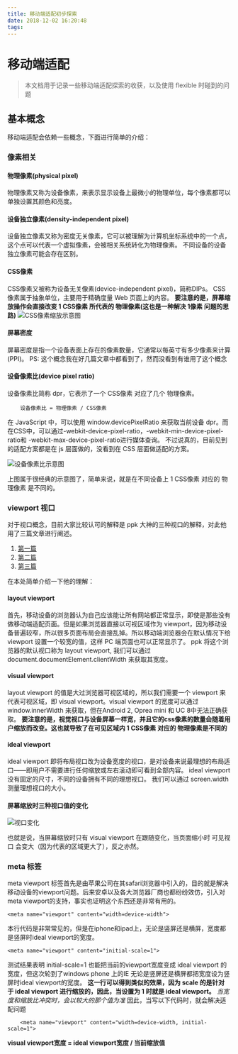 ```yaml
---
title: 移动端适配初步探索
date: 2018-12-02 16:20:48
tags:
---
```

# 移动端适配
> 本文档用于记录一些移动端适配探索的收获，以及使用 flexible 时碰到的问题 

## 基本概念
移动端适配会依赖一些概念，下面进行简单的介绍：

### 像素相关

#### 物理像素(physical pixel)
物理像素又称为设备像素，来表示显示设备上最微小的物理单位，每个像素都可以单独设置其颜色和亮度。

#### 设备独立像素(density-independent pixel)
设备独立像素又称为密度无关像素，它可以被理解为计算机坐标系统中的一个点，这个点可以代表一个虚拟像素，会被相关系统转化为物理像素。 不同设备的设备独立像素可能会存在区别。

#### CSS像素
CSS像素又被称为设备无关像素(device-independent pixel)，简称DIPs。
CSS像素属于抽象单位，主要用于精确度量 Web 页面上的内容。
**要注意的是，屏幕缩放操作会直接改变 1 CSS像素 所代表的 物理像素(这也是一种解决 1像素 问题的思路)**
![CSS像素缩放示意图](http://sf1-ttcdn-tos.pstatp.com/obj/ttfe/scale.png)

#### 屏幕密度
屏幕密度是指一个设备表面上存在的像素数量，它通常以每英寸有多少像素来计算(PPI)。
PS: 这个概念我在好几篇文章中都看到了，然而没看到有谁用了这个概念

#### 设备像素比(device pixel ratio)
设备像素比简称 dpr，它表示了一个 CSS像素 对应了几个 物理像素。
```
    设备像素比 = 物理像素 / CSS像素
```
在 JavaScript 中，可以使用 window.devicePixelRatio 来获取当前设备 dpr。而在CSS中，可以通过-webkit-device-pixel-ratio，-webkit-min-device-pixel-ratio和 -webkit-max-device-pixel-ratio进行媒体查询。
不过说真的，目前见到的适配方案都是在 js 层面做的，没看到在 CSS 层面做适配的方案。

![设备像素比示意图](https://camo.githubusercontent.com/a407f9dc63ca26a60ade9ed8830713c14f6132d8/687474703a2f2f7777772e773363706c75732e636f6d2f73697465732f64656661756c742f66696c65732f626c6f67732f3230313231322f726574696e612d7765622d332e6a7067)

上图属于很经典的示意图了，简单来说，就是在不同设备上 1 CSS像素 对应的 物理像素 是不同的。

### viewport 视口
对于视口概念，目前大家比较认可的解释是 ppk 大神的三种视口的解释，对此他用了三篇文章进行阐述。
1. [第一篇](https://www.quirksmode.org/mobile/viewports.html)
2. [第二篇](http://www.quirksmode.org/mobile/viewports2.html)
3. [第三篇](http://www.quirksmode.org/mobile/metaviewport/)

在本处简单介绍一下他的理解：

#### layout viewport
首先，移动设备的浏览器认为自己应该能让所有网站都正常显示，即使是那些没有做移动端适配页面。但是如果浏览器直接以可视区域作为 viewport，因为移动设备普遍较窄，所以很多页面布局会直接乱掉。所以移动端浏览器会在默认情况下给 viewport 设置一个较宽的值，这样 PC 端页面也可以正常显示了。
ppk 将这个浏览器的默认视口称为 layout viewport, 我们可以通过 document.documentElement.clientWidth 来获取其宽度。

#### visual viewport
layout viewport 的值是大过浏览器可视区域的，所以我们需要一个 viewport 来代表可视区域，即 visual viewport。visual viewport 的宽度可以通过window.innerWidth 来获取，但在Android 2, Oprea mini 和 UC 8中无法正确获取。
**要注意的是，视觉视口与设备屏幕一样宽，并且它的css像素的数量会随着用户缩放而改变。这也就导致了在可见区域内 1 CSS像素 对应的 物理像素是不同的**

#### ideal viewport
ideal viewport 即将布局视口改为设备宽度的视口，是对设备来说最理想的布局适口——即用户不需要进行任何缩放或左右滚动即可看到全部内容。
ideal viewport 没有固定的尺寸，不同的设备拥有不同的理想视口。
我们可以通过 screen.width 测量理想视口的大小。

#### 屏幕缩放时三种视口值的变化
![视口变化](http://sf1-ttcdn-tos.pstatp.com/obj/ttfe/viewport-change.png)

也就是说，当屏幕缩放时只有 visual viewport 在跟随变化，当页面缩小时 可见视口 会变大（因为代表的区域更大了），反之亦然。

### meta 标签
meta viewport 标签首先是由苹果公司在其safari浏览器中引入的，目的就是解决移动设备的viewport问题。后来安卓以及各大浏览器厂商也都纷纷效仿，引入对meta viewport的支持，事实也证明这个东西还是非常有用的。

```
<meta name="viewport" content="width=device-width">
```
本行代码是非常常见的，但是在iphone和ipad上，无论是竖屏还是横屏，宽度都是竖屏时ideal viewport的宽度。

```
<meta name="viewport" content="initial-scale=1">
```
测试结果表明 initial-scale=1 也能把当前的viewport宽度变成 ideal viewport 的宽度，但这次轮到了windows phone 上的IE 无论是竖屏还是横屏都把宽度设为竖屏时ideal viewport的宽度。
**这一行可以得到类似的效果，因为 scale 的是针对于 ideal viewport 进行缩放的，因此，当设置为 1 时就是 ideal viewport。**
*当宽度和缩放比冲突时，会以较大的那个值为准*
因此，当写以下代码时，就会解决适配问题
```
    <meta name="viewport" content="width=device-width, initial-scale=1">
```


**visual viewport宽度 = ideal viewport宽度  / 当前缩放值**
